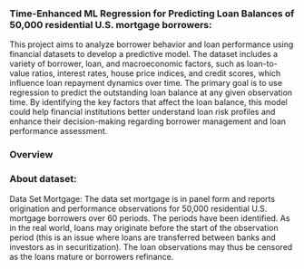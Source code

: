### Time-Enhanced ML Regression for Predicting Loan Balances of 50,000 residential U.S. mortgage borrowers:
This project aims to analyze borrower behavior and loan performance using financial datasets to develop a predictive model. The dataset includes a variety of borrower, loan, and macroeconomic factors, such as loan-to-value ratios, interest rates, house price indices, and credit scores, which influence loan repayment dynamics over time. The primary goal is to use regression to predict the outstanding loan balance at any given observation time. By identifying the key factors that affect the loan balance, this model could help financial institutions better understand loan risk profiles and enhance their decision-making regarding borrower management and loan performance assessment.

### Overview


### About dataset:
Data Set Mortgage:
The data set mortgage is in panel form and reports origination and performance observations for 50,000 residential U.S. mortgage borrowers over 60 periods. 
The periods have been identified. As in the real world, loans may originate before the start of the observation period 
(this is an issue where loans are transferred between banks and investors as in securitization). 
The loan observations may thus be censored as the loans mature or borrowers refinance. 